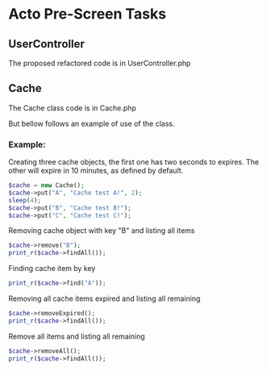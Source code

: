 # Acto Pre-Screen Tasks

## UserController
The proposed refactored code is in UserController.php

## Cache
The Cache class code is in Cache.php

But bellow follows an example of use of the class.

### Example:

Creating three cache objects, the first one has two seconds to expires.
The other will expire in 10 minutes, as defined by default.

```php
$cache = new Cache();
$cache->put("A", "Cache test A!", 2);
sleep(4);
$cache->put("B", "Cache test B!");
$cache->put("C", "Cache test C!");
```

Removing cache object with key "B" and listing all items

```php
$cache->remove("B");
print_r($cache->findAll());
```

Finding cache item by key

```php
print_r($cache->find("A"));
```

Removing all cache items expired and listing all remaining

```php
$cache->removeExpired();
print_r($cache->findAll());
```

Remove all items and listing all remaining

```php
$cache->removeAll();
print_r($cache->findAll());
```